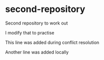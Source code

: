 # second-repository
Second repository to work out

I modify that to practise

This line was added during conflict resolution

Another line was added locally
